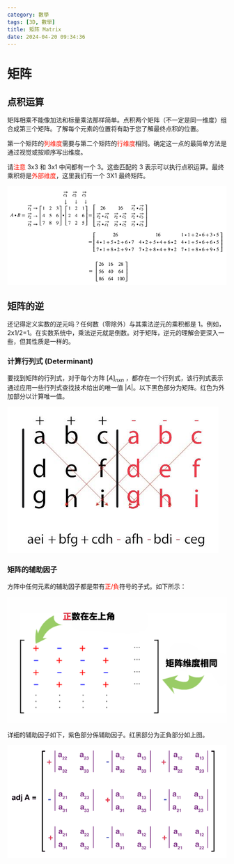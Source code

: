 ```yaml
---
category: 數學
tags: [3D, 數學]
title: 矩阵 Matrix
date: 2024-04-20 09:34:36
---
```


# 矩阵

## 点积运算

矩阵相乘不能像加法和标量乘法那样简单。点积两个矩阵（不一定是同一维度）组合成第三个矩阵。了解每个元素的位置将有助于您了解最终点积的位置。

第一个矩阵的<font color="#FF1000">列维度</font>需要与第二个矩阵的<font color="#FF1000">行维度</font>相同。确定这一点的最简单方法是通过视觉或按顺序写出维度。

请<font color="#FF1000">注意</font> 3x3 和 3x1 中间都有一个 3。这些匹配的 3 表示可以执行点积运算。最终乘积将是<font color="#FF1000">外部维度</font>，这里我们有一个 3X1 最终矩阵。

![Alt x](../assets/img/3d/matrixdot.png)

## 矩阵的逆

还记得定义实数的逆元吗？任何数（零除外）与其乘法逆元的乘积都是 1。例如，2x1/2=1。在实数系统中，乘法逆元就是倒数。对于矩阵，逆元的理解会更深入一些，但其性质是一样的。

### 计算行列式 (Determinant)

要找到矩阵的行列式，对于每个方阵   $[A]_{nxn}$ ，都存在一个行列式，该行列式表示通过应用一些行列式查找技术给出的唯一值 $|A|$。以下黑色部分为矩阵。红色为外加部分以计算唯一值。

![Alt x](../assets/img/3d/det.png)

### 矩阵的辅助因子

方阵中任何元素的辅助因子都是带有<font color="#FF1000">正/負</font>符号的子式。如下所示：

![Alt x](../assets/img/3d/cofactor.png)

详细的辅助因子如下，紫色部分係辅助因子。红黑部分为正負部分如上图。

![Alt x](../assets/img/3d/adjoin.png)